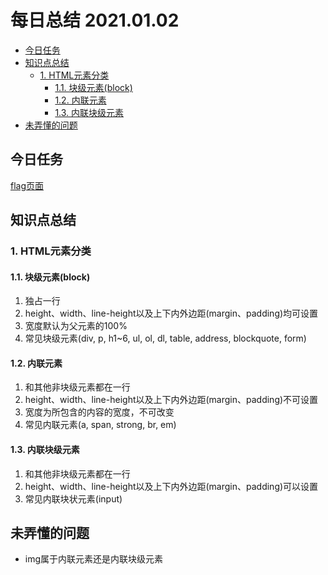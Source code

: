 # 每日总结 2021.01.02
  - [今日任务](#今日任务)
  - [知识点总结](#知识点总结)
    - [1. HTML元素分类](#1-html元素分类)
      - [1.1. 块级元素(block)](#11-块级元素block)
      - [1.2. 内联元素](#12-内联元素)
      - [1.3. 内联块级元素](#13-内联块级元素)
  - [未弄懂的问题](#未弄懂的问题)
## 今日任务
[flag页面](task.html)
## 知识点总结
### 1. HTML元素分类
#### 1.1. 块级元素(block) 
1. 独占一行
2. height、width、line-height以及上下内外边距(margin、padding)均可设置
3. 宽度默认为父元素的100%
4. 常见块级元素(div, p, h1~6, ul, ol, dl, table, address, blockquote, form)
#### 1.2. 内联元素 
1. 和其他非块级元素都在一行
2. height、width、line-height以及上下内外边距(margin、padding)不可设置
3. 宽度为所包含的内容的宽度，不可改变
4. 常见内联元素(a, span, strong, br, em)
#### 1.3. 内联块级元素 
1. 和其他非块级元素都在一行
2. height、width、line-height以及上下内外边距(margin、padding)可以设置
3. 常见内联块状元素(input)
## 未弄懂的问题
* img属于内联元素还是内联块级元素